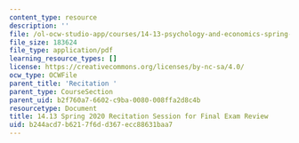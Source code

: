 ```yaml
---
content_type: resource
description: ''
file: /ol-ocw-studio-app/courses/14-13-psychology-and-economics-spring-2020/b244acd7b6217f6dd367ecc88631baa7_MIT14_13s20_rec3hand.pdf
file_size: 183624
file_type: application/pdf
learning_resource_types: []
license: https://creativecommons.org/licenses/by-nc-sa/4.0/
ocw_type: OCWFile
parent_title: 'Recitation '
parent_type: CourseSection
parent_uid: b2f760a7-6602-c9ba-0080-008ffa2d8c4b
resourcetype: Document
title: 14.13 Spring 2020 Recitation Session for Final Exam Review
uid: b244acd7-b621-7f6d-d367-ecc88631baa7
---
```

